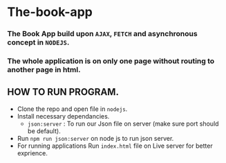 # The-book-app

### The Book App build upon `AJAX`, `FETCH` and asynchronous concept in `NODEJS`.
### The whole application is on only one page without routing to another page in html.


## HOW TO RUN PROGRAM.

* Clone the repo and open file in `nodejs`.
* Install necessary dependancies.
  * `json:server` : To run our Json file on server (make sure port should be default).
* Run `npm run json:server` on node js to run json server.
* For running applications Run `index.html` file on Live server for better exprience.



